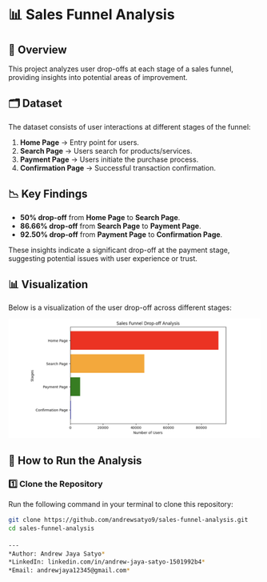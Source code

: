 # 📊 Sales Funnel Analysis

## 📌 Overview
This project analyzes user drop-offs at each stage of a sales funnel, providing insights into potential areas of improvement.

## 🗂 Dataset
The dataset consists of user interactions at different stages of the funnel:
1. **Home Page** → Entry point for users.
2. **Search Page** → Users search for products/services.
3. **Payment Page** → Users initiate the purchase process.
4. **Confirmation Page** → Successful transaction confirmation.

## 📉 Key Findings
- **50% drop-off** from **Home Page** to **Search Page**.
- **86.66% drop-off** from **Search Page** to **Payment Page**.
- **92.50% drop-off** from **Payment Page** to **Confirmation Page**.

These insights indicate a significant drop-off at the payment stage, suggesting potential issues with user experience or trust.

## 📊 Visualization
Below is a visualization of the user drop-off across different stages:

![Sales Funnel Chart](sales_funnel_chart.png)

## 🚀 How to Run the Analysis
### 1️⃣ Clone the Repository
Run the following command in your terminal to clone this repository:

```bash
git clone https://github.com/andrewsatyo9/sales-funnel-analysis.git
cd sales-funnel-analysis

---
*Author: Andrew Jaya Satyo*  
*LinkedIn: linkedin.com/in/andrew-jaya-satyo-1501992b4*  
*Email: andrewjaya12345@gmail.com*  